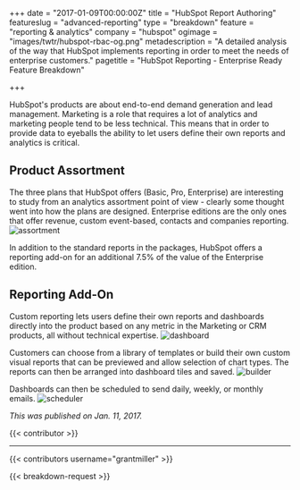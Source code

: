 +++
date = "2017-01-09T00:00:00Z"
title = "HubSpot Report Authoring"
featureslug = "advanced-reporting"
type = "breakdown"
feature = "reporting & analytics"
company = "hubspot"
ogimage = "images/twtr/hubspot-rbac-og.png"
metadescription = "A detailed analysis of the way that HubSpot implements reporting in order to meet the needs of enterprise customers."
pagetitle = "HubSpot Reporting - Enterprise Ready Feature Breakdown"

+++

HubSpot's products are about end-to-end demand generation and lead management. Marketing is a role that requires a lot of analytics and marketing people tend to be less technical. This means that in order to provide data to eyeballs the ability to let users define their own reports and analytics is critical.

## Product Assortment
The three plans that HubSpot offers (Basic, Pro, Enterprise) are interesting to study from an analytics assortment point of view - clearly some thought went into how the plans are designed. Enterprise editions are the only ones that offer revenue, custom event-based, contacts and companies reporting.  
![assortment](/hubspot/images/product-assortment.png)

In addition to the standard reports in the packages, HubSpot offers a reporting add-on for an additional 7.5% of the value of the Enterprise edition.

## Reporting Add-On
Custom reporting lets users define their own reports and dashboards directly into the product based on any metric in the Marketing or CRM products, all without technical expertise.
![dashboard](/hubspot/images/dashboard-example.png)

Customers can choose from a library of templates or build their own custom visual reports that can be previewed and allow selection of chart types. The reports can then be arranged into dashboard tiles and saved.
![builder](/hubspot/images/report-builder.png)

Dashboards can then be scheduled to send daily, weekly, or monthly emails.
![scheduler](/hubspot/images/scheduler.png)

*This was published on Jan. 11, 2017.*

{{< contributor >}}

----
{{< contributors username="grantmiller" >}}

{{< breakdown-request >}}
